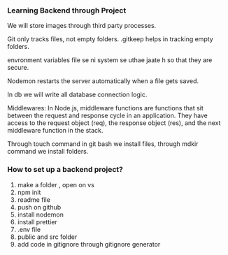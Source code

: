 ### Learning Backend through Project


We will store images through third party processes.

Git only tracks files, not empty folders.
.gitkeep helps in tracking empty folders.

envronment variables file se ni system se uthae jaate h so that they are secure.

Nodemon restarts the server automatically when a file gets saved.

In db we will write all database connection logic.

Middlewares: In Node.js, middleware functions are functions that sit between the request and response cycle in an application. They have access to the request object (req), the response object (res), and the next middleware function in the stack.

Through touch command in git bash we install files, through mdkir command we install folders.

### How to set up a backend project?

1) make a folder , open on vs
2) npm init
3) readme file
4) push on github 
5) install nodemon 
6) install prettier
7) .env file
8) public and src folder 
9) add code in gitignore through gitignore generator